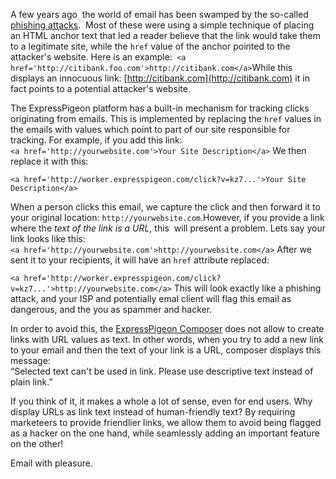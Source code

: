
A few years ago  the world of email has been swamped by the so-called
[phishing attacks](http://en.wikipedia.org/wiki/Phishing#Link_manipulation).  Most of these were using a simple technique of
placing an HTML anchor text that led a reader believe that the link
would take them to a legitimate site, while the `href` value of the
anchor pointed to the attacker's website. Here is an
example:` <a href='http://citibank.foo.com'>http://citibank.com</a>`While this displays an innocuous link:
[http://citibank.com](http://citibank.com)
it in fact points to a potential attacker's website.

The ExpressPigeon platform has a built-in mechanism for tracking clicks
originating from emails. This is implemented by replacing the `href`
values in the emails with values which point to part of our site
responsible for tracking. For example, if you add this link:  
`<a href='http://yourwebsite.com'>Your Site Description</a>`
We then replace it with this:  

`<a href='http://worker.expresspigeon.com/click?v=kz7...'>Your Site Description</a>`

When a person clicks this email, we capture the click and then forward
it to your original location: `http://yourwebsite.com`.However, if you provide a link where the *text of the link is a URL*,
this  will present a problem. Lets say your link looks like this:  
`<a href='http://yourwebsite.com'>http://yourwebsite.com</a>`
After we sent it to your recipients, it will have an `href` attribute
replaced:  

`<a href='http://worker.expresspigeon.com/click?v=kz7...'>http://yourwebsite.com</a>`
This will look exactly like a phishing attack, and your ISP and
potentially emal client will flag this email as dangerous, and the you
as spammer and hacker.

In order to avoid this, the [ExpressPigeon Composer](https://expresspigeon.com/gallery) does not allow to
create links with URL values as text. In other words, when you try to
add a new link to your email and then the text of your link is a URL,
composer displays this message:  
“Selected text can't be used in link. Please use descriptive text
instead of plain link.”

If you think of it, it makes a whole a lot of sense, even for end users.
Why display URLs as link text instead of human-friendly text? By
requiring marketeers to provide friendlier links, we allow them to avoid
being flagged as a hacker on the one hand, while seamlessly adding an
important feature on the other!

Email with pleasure.
